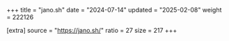 +++
title = "jano.sh"
date = "2024-07-14"
updated = "2025-02-08"
weight = 222126

[extra]
source = "https://jano.sh/"
ratio = 27
size = 217
+++
